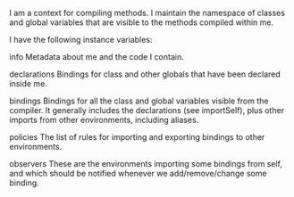 I am a context for compiling methods. I maintain the namespace of classes and global variables that are visible to the methods compiled within me.

I have the following instance variables:

info <EnvironmentInfo>
Metadata about me and the code I contain.

declarations <IdentityDictionary>
Bindings for class and other globals that have been declared inside me.

bindings <IdentityDictionary>
Bindings for all the class and global variables visible from the compiler.
It generally includes the declarations (see importSelf), plus other imports from other environments, including aliases.

policies      <Collection of: NamePolicy>
The list of rules for importing and exporting bindings to other environments.

observers      <Collection of: Environment>
These are the environments importing some bindings from self, and which should be notified whenever we add/remove/change some binding.
